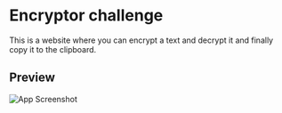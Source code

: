 
# Encryptor challenge

This is a website where you can encrypt a text and decrypt it and finally copy it to the clipboard.



## Preview

![App Screenshot](https://iili.io/d1r2ZYJ.png)

